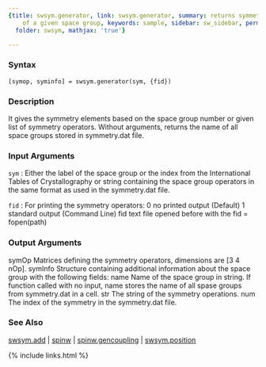 ```yaml
---
{title: swsym.generator, link: swsym.generator, summary: returns symmetry operators
    of a given space group, keywords: sample, sidebar: sw_sidebar, permalink: swsym_generator.html,
  folder: swsym, mathjax: 'true'}

---
```


### Syntax

`[symop, syminfo] = swsym.generator(sym, {fid})`

### Description

It gives the symmetry elements based on the space group number or given
list of symmetry operators. Without arguments, returns the name of all
space groups stored in symmetry.dat file.
 

### Input Arguments

`sym`
: Either the label of the space group or the index from
  the International Tables of Crystallography or string
  containing the space group operators in the same format as
  used in the symmetry.dat file.

`fid`
: For printing the symmetry operators:
      0   no printed output (Default)
      1   standard output (Command Line)
      fid text file opened before with the fid = fopen(path)

### Output Arguments

symOp         Matrices defining the symmetry operators, dimensions are 
              [3 4 nOp].
symInfo       Structure containing additional information about the space 
              group with the following fields:
  name            Name of the space group in string. If function called
                  with no input, name stores the name of all spase groups
                  from symmetry.dat in a cell.
  str             The string of the symmetry operations.
  num             The index of the symmetry in the symmetry.dat file.

### See Also

[swsym.add](swsym_add.html) \| [spinw](spinw.html) \| [spinw.gencoupling](spinw_gencoupling.html) \| [swsym.position](swsym_position.html)

{% include links.html %}
